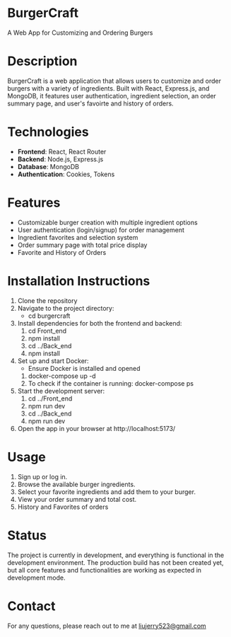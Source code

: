 # BurgerCraft
A Web App for Customizing and Ordering Burgers

# Description
BurgerCraft is a web application that allows users to customize and order burgers with a variety of ingredients. Built with React, Express.js, and MongoDB, it features user authentication, ingredient selection, an order summary page, and user's favoirte and history of orders.

# Technologies
- **Frontend**: React, React Router
- **Backend**: Node.js, Express.js
- **Database**: MongoDB
- **Authentication**: Cookies, Tokens

# Features
- Customizable burger creation with multiple ingredient options
- User authentication (login/signup) for order management
- Ingredient favorites and selection system
- Order summary page with total price display
- Favorite and History of Orders

# Installation Instructions
1. Clone the repository
2. Navigate to the project directory:
   - cd burgercraft
3. Install dependencies for both the frontend and backend:
   1. cd Front_end
   2. npm install
   3. cd ../Back_end
   4. npm install
4. Set up and start Docker:
   - Ensure Docker is installed and opened
   1. docker-compose up -d
   2. To check if the container is running: docker-compose ps 
6. Start the development server:
   1. cd ../Front_end
   2. npm run dev
   3. cd ../Back_end
   4. npm run dev
7. Open the app in your browser at http://localhost:5173/

# Usage
1. Sign up or log in.
2. Browse the available burger ingredients.
3. Select your favorite ingredients and add them to your burger.
4. View your order summary and total cost.
5. History and Favorites of orders

# Status 
The project is currently in development, and everything is functional in the development environment. The production build has not been created yet, but all core features and functionalities are working as expected in development mode.

# Contact 
For any questions, please reach out to me at liujerry523@gmail.com
